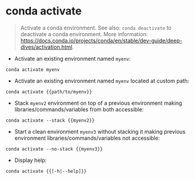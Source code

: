 # conda activate

> Activate a conda environment.
> See also: `conda deactivate` to deactivate a conda environment.
> More information: <https://docs.conda.io/projects/conda/en/stable/dev-guide/deep-dives/activation.html>.

- Activate an existing environment named `myenv`:

`conda activate myenv`

- Activate an existing environment named `myenv` located at custom path:

`conda activate {{path/to/myenv}}`

- Stack `myenv2` environment on top of a previous environment making libraries/commands/variables from both accessible:

`conda activate --stack {{myenv2}}`

- Start a clean environment `myenv3` without stacking it making previous environment libraries/commands/variables not accessible:

`conda activate --no-stack {{myenv3}}`

- Display help:

`conda activate {{[-h|--help]}}`
